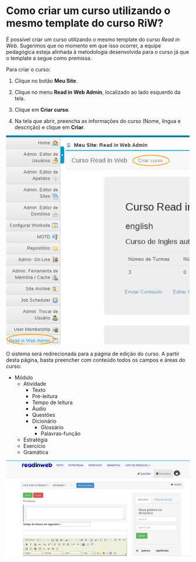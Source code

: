 # Como criar um curso utilizando o mesmo template do curso RiW?

É possível criar um curso utilizando o mesmo template do curso *Read in Web*. Sugerimos que no momento em que isso ocorrer, a equipe pedagógica esteja alinhada à metodologia desenvolvida para o curso já que o template a segue como premissa.

Para criar o curso:

1. Clique no botão **Meu Site**.

2. Clique no menu **Read in Web Admin**, localizado ao lado esquerdo da tela.

2. Clique em **Criar curso**.

3. Na tela que abrir, preencha as informações do curso (Nome, língua e descrição) e clique em **Criar**. 

![](images/new-course.png)

O sistema será redirecionada para a página de edição do curso. A partir desta página, basta preencher com conteúdo todos os campos e áreas do curso:

  * Módulo
    * Atividade
      * Texto
      * Pré-leitura
      * Tempo de leitura
      * Áudio
      * Questões
      * Dicionário
        * Glossário
        * Palavras-função
    * Estratégia
    * Exercício
    * Gramática
  
![](images/new-course-edit.png)
